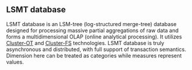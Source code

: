 ## LSMT database

LSMT database is an LSM-tree (log-structured merge-tree) database designed for processing massive partial aggregations of 
raw data and forms a multidimensional OLAP (online analytical processing). It utilizes [Cluster-OT](ot.html) and 
[Cluster-FS](fs.html) technologies. LSMT database is truly asynchronous and distributed, with full support of transaction 
semantics. Dimension here can be treated as categories while measures represent values.


 